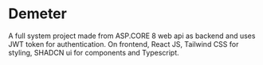 # Demeter
A full system project made from ASP.CORE 8 web api as backend and uses JWT token for authentication. On frontend, React JS, Tailwind CSS for styling, SHADCN ui for components and Typescript. 
